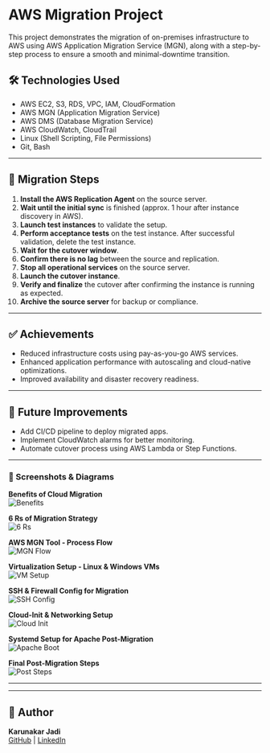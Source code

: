 # AWS Migration Project

This project demonstrates the migration of on-premises infrastructure to AWS using AWS Application Migration Service (MGN), along with a step-by-step process to ensure a smooth and minimal-downtime transition.

## 🛠️ Technologies Used

- AWS EC2, S3, RDS, VPC, IAM, CloudFormation
- AWS MGN (Application Migration Service)
- AWS DMS (Database Migration Service)
- AWS CloudWatch, CloudTrail
- Linux (Shell Scripting, File Permissions)
- Git, Bash

---

## 🚀 Migration Steps

1. **Install the AWS Replication Agent** on the source server.
2. **Wait until the initial sync** is finished (approx. 1 hour after instance discovery in AWS).
3. **Launch test instances** to validate the setup.
4. **Perform acceptance tests** on the test instance. After successful validation, delete the test instance.
5. **Wait for the cutover window**.
6. **Confirm there is no lag** between the source and replication.
7. **Stop all operational services** on the source server.
8. **Launch the cutover instance**.
9. **Verify and finalize** the cutover after confirming the instance is running as expected.
10. **Archive the source server** for backup or compliance.

---

## ✅ Achievements

- Reduced infrastructure costs using pay-as-you-go AWS services.
- Enhanced application performance with autoscaling and cloud-native optimizations.
- Improved availability and disaster recovery readiness.

---

## 📂 Future Improvements

- Add CI/CD pipeline to deploy migrated apps.
- Implement CloudWatch alarms for better monitoring.
- Automate cutover process using AWS Lambda or Step Functions.

---

### 📸 Screenshots & Diagrams

**Benefits of Cloud Migration**  
![Benefits](screenshots/Screenshot%202025-04-24%20204824.png)

**6 Rs of Migration Strategy**  
![6 Rs](screenshots/Screenshot%202025-04-24%20205145.png)

**AWS MGN Tool - Process Flow**  
![MGN Flow](screenshots/Screenshot%202025-04-24%20205420.png)

**Virtualization Setup - Linux & Windows VMs**  
![VM Setup](screenshots/Screenshot%202025-04-24%20205950.png)

**SSH & Firewall Config for Migration**  
![SSH Config](screenshots/Screenshot%202025-04-24%20210203.png)

**Cloud-Init & Networking Setup**  
![Cloud Init](screenshots/Screenshot%202025-04-24%20210329.png)

**Systemd Setup for Apache Post-Migration**  
![Apache Boot](screenshots/Screenshot%202025-04-24%20210433.png)

**Final Post-Migration Steps**  
![Post Steps](screenshots/Screenshot%202025-04-24%20210504.png)

---


---

## 👤 Author

**Karunakar Jadi**  
[GitHub](https://github.com/Karunakarjadi1609) | [LinkedIn](https://www.linkedin.com/in/karunakarjadi123)  
